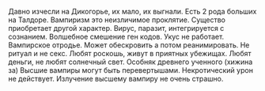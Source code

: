 
Давно изчесли на Дикогорье, их мало, их выгнали. Есть 2 рода больших на Талдоре. Вампиризм это неизличимое проклятие. Существо приобретает другой характер. Вирус, паразит, интегрируется с сознанием. Волшебное смешение ген кодов. Укус не работает. Вампирское отродье. Может обескровить а потом реанимировать. Не ритуал и не секс.  Любят роскошь, живут в приятных убежищах. Любят деньги, не любят солнечный свет. 
Особняк древнего ученного (хижина за)
Высшие вампиры могут быть перевертышами. Некротический урон не действует. Излучение высшему вампиру не очень страшно.
